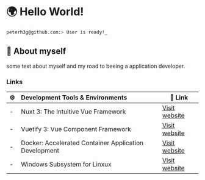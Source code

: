 # 🌍 Hello World!  

```bash
peterh3g@github.com:> User is ready!_
```

## 💬 About myself
some text about myself and my road to beeing a application developer.

### Links
| ⚙️ | Development Tools & Environments | 🔗 Link |
| --- | :--- | --- |
| - | Nuxt 3: The Intuitive Vue Framework | [Visit website](https://nuxt.com/)|
| - | Vuetify 3: Vue Component Framework | [Visit website](https://vuetifyjs.com/en/)|
| - | Docker: Accelerated Container Application Development | [Visit website](https://www.docker.com/)|
| - | Windows Subsystem for Linxux | [Visit website](https://learn.microsoft.com/en-us/windows/wsl/about?source=recommendations)|

  
<!--
**PeterH3G/peterh3g** is a  _special_ ✨ repository because its `README.md` (this file) appears on your GitHub profile.

Here are some ideas to get you started:

- 🔭 I’m currently working on ...
- 🌱 I’m currently learning ...
- 👯 I’m looking to collaborate on ...
- 🤔 I’m looking for help with ...
- 💬 Ask me about ...
- 📫 How to reach me: ...
- 😄 Pronouns: ...
- ⚡ Fun fact: ...
-->
